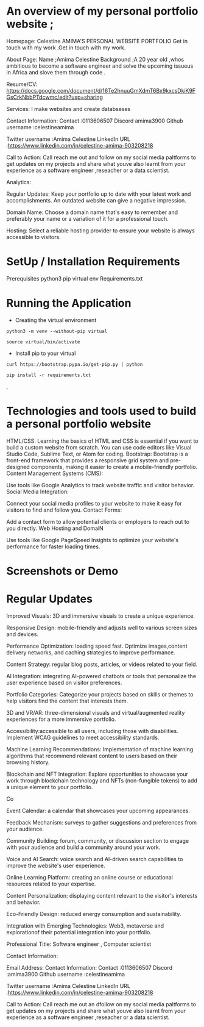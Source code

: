 # An overview of my  personal portfolio website ;

Homepage:  Celestine AMIMA'S PERSONAL WEBSITE PORTFOLIO 
Get in touch with my work .Get in touch with my work.

About Page: Name ;Amima Celestine 
 Background ;A 20 year old ,whos ambitious to become a software engineer and solve the upcoming issueus in Africa and slove them through code .

Resume/CV: https://docs.google.com/document/d/16Te2hnuuGmXdmT6Bx9kxcsDkiK9FGsCrkNbbPTdcwmc/edit?usp=sharing

Services: I make websites and create databseses



Contact Information: Contact :0113606507
Discord amima3900
Github username :celestineamima

Twitter username :Amima Celestine 
LinkedIn URL :https://www.linkedin.com/in/celestine-amima-903208218



Call to Action: Call reach me out and follow on my social media paltforms to get updates on my projects and share what youve also learnt from your experience as a software engineer ,reseacher or a data scientist.


Analytics: 

Regular Updates: Keep your portfolio up to date with your latest work and accomplishments. An outdated website can give a negative impression.

Domain Name: Choose a domain name that's easy to remember and preferably your name or a variation of it for a professional touch.

Hosting: Select a reliable hosting provider to ensure your website is always accessible to visitors.


# SetUp / Installation Requirements
Prerequisites
python3
pip
virtual
env
Requirements.txt

# Running the Application
* Creating the virtual environment

```
python3 -m venv --without-pip virtual
```

```
source virtual/bin/activate
```

* Install pip to your virtual  

```
curl https://bootstrap.pypa.io/get-pip.py | python
```

```
pip install -r requirements.txt
```

,
# Technologies and tools used to build a personal portfolio website

HTML/CSS: Learning the basics of HTML and CSS is essential if you want to build a custom website from scratch. You can use code editors like Visual Studio Code, Sublime Text, or Atom for coding.
Bootstrap: Bootstrap is a front-end framework that provides a responsive grid system and pre-designed components, making it easier to create a mobile-friendly portfolio.
Content Management Systems (CMS):

Use tools like Google Analytics to track website traffic and visitor behavior.
Social Media Integration:

Connect your social media profiles to your website to make it easy for visitors to find and follow you.
Contact Forms:

Add a contact form to allow potential clients or employers to reach out to you directly.
Web Hosting and DomaiN

Use tools like Google PageSpeed Insights to optimize your website's performance for faster loading times.


# Screenshots or Demo



# Regular Updates 
Improved Visuals:  3D and immersive visuals to create a unique experience.

Responsive Design:  mobile-friendly and adjusts well to various screen sizes and devices.

Performance Optimization:  loading speed fast. Optimize images,content delivery networks, and caching strategies to improve performance.



Content Strategy:  regular blog posts, articles, or videos related to your field.



AI Integration:  integrating AI-powered chatbots or tools that personalize the user experience based on visitor preferences.

Portfolio Categories: Categorize your projects based on skills or themes to help visitors find the content that interests them.

3D and VR/AR:  three-dimensional visuals and virtual/augmented reality experiences for a more immersive portfolio.

Accessibility:accessible to all users, including those with disabilities. Implement WCAG guidelines to meet accessibility standards.


Machine Learning Recommendations: Implementation of  machine learning algorithms that recommend relevant content to users based on their browsing history.


Blockchain and NFT Integration: Explore opportunities to showcase your work through blockchain technology and NFTs (non-fungible tokens) to add a unique element to your portfolio.

Co

Event Calendar: a calendar that showcases your upcoming appearances.

Feedback Mechanism:  surveys to gather suggestions and preferences from your audience.

Community Building: forum, community, or discussion section to engage with your audience and build a community around your work.

Voice and AI Search: voice search and AI-driven search capabilities to improve the website's user experience.

Online Learning Platform: creating an online course or educational resources related to your expertise.


Content Personalization:  displaying content relevant to the visitor's interests and behavior.

Eco-Friendly Design: reduced energy consumption and sustainability.

Integration with Emerging Technologies:  Web3, metaverse and explorationof  their potential integration into your portfolio.

Professional Title: Software engineer , Computer scientist 

Contact Information:

Email Address:
 Contact Information: Contact :0113606507
Discord :amima3900
Github username :celestineamima

Twitter username :Amima Celestine 
LinkedIn URL :https://www.linkedin.com/in/celestine-amima-903208218



Call to Action: Call reach me out an dfollow on my social media paltforms to get updates on my projects and share what youve also learnt from your experience as a software engineer ,reseacher or a data scientist.



